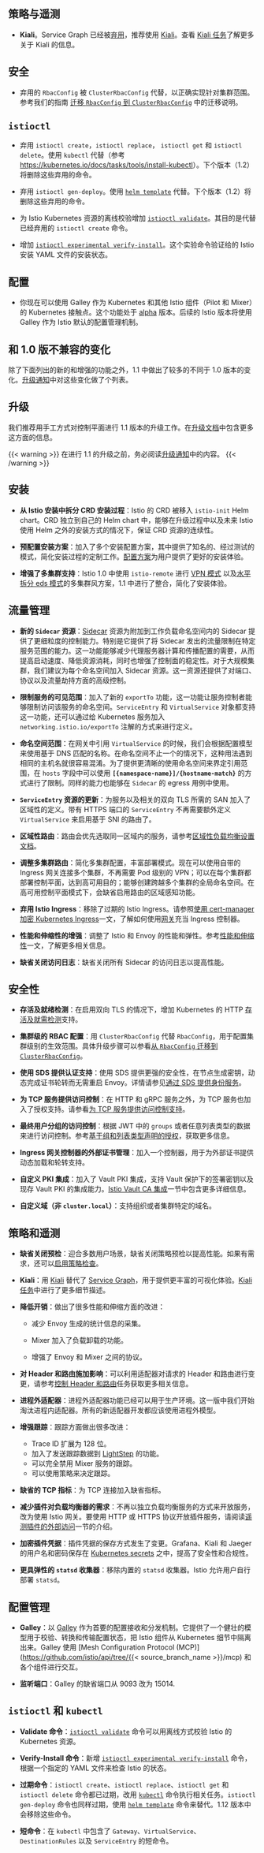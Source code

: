 ## 策略与遥测

- **Kiali**。Service Graph 已经被[弃用](https://github.com/istio/istio/issues/9066)，推荐使用 [Kiali](https://www.kiali.io)。查看 [Kiali 任务](/zh/docs/tasks/telemetry/kiali/)了解更多关于 Kiali 的信息。

## 安全

- 弃用的 `RbacConfig` 被 `ClusterRbacConfig` 代替，以正确实现针对集群范围。
  参考我们的指南 [迁移 `RbacConfig` 到 `ClusterRbacConfig`](/zh/docs/setup/kubernetes/upgrade/setps/#迁移-rbacconfig-到-clusterrbacconfig) 中的迁移说明。

## `istioctl`

- 弃用 `istioctl create`，`istioctl replace`， `istioctl get` 和 `istioctl delete`。使用 `kubectl` 代替（参考<https://kubernetes.io/docs/tasks/tools/install-kubectl>）。下个版本（1.2）将删除这些弃用的命令。
- 弃用 `istioctl gen-deploy`。使用 [`helm template`](/zh/docs/setup/kubernetes/install/helm/#方案-1-使用-helm-template-进行安装) 代替。下个版本（1.2）将删除这些弃用的命令。

- 为 Istio Kubernetes 资源的离线校验增加 [`istioctl validate`](/docs/reference/commands/istioctl/#istioctl-validate)。其目的是代替已经弃用的 `istioctl create` 命令。

- 增加 [`istioctl experimental verify-install`](/docs/reference/commands/istioctl/#istioctl-experimental-verify-install)。这个实验命令验证给的 Istio 安装 YAML 文件的安装状态。

## 配置

- 你现在可以使用 Galley 作为 Kubernetes 和其他 Istio 组件（Pilot 和 Mixer）的 Kubernetes 接触点。这个功能处于  [alpha](/zh/about/feature-stages/#功能阶段定义) 版本。后续的 Istio 版本将使用 Galley 作为 Istio 默认的配置管理机制。

## 和 1.0 版不兼容的变化

除了下面列出的新的和增强的功能之外，1.1 中做出了较多的不同于 1.0 版本的变化。[升级通知](/zh/docs/setup/kubernetes/upgrade/notice)中对这些变化做了个列表。

## 升级

我们推荐用手工方式对控制平面进行 1.1 版本的升级工作。在[升级文档](/zh/docs/setup/kubernetes/upgrade/)中包含更多这方面的信息。

{{< warning >}}
在进行 1.1 的升级之前，务必阅读[升级通知](/zh/docs/setup/kubernetes/upgrade/notice)中的内容。
{{< /warning >}}

## 安装

- **从 Istio 安装中拆分 CRD 安装过程**：Istio 的 CRD 被移入 `istio-init` Helm chart。CRD 独立到自己的 Helm chart 中，能够在升级过程中以及未来 Istio 使用 Helm 之外的安装方式的情况下，保证 CRD 资源的连续性。

- **预配置安装方案**：加入了多个安装配置方案，其中提供了知名的、经过测试的模式，简化安装过程的定制工作。[配置方案](/zh/docs/setup/kubernetes/additional-setup/config-profiles/)为用户提供了更好的安装体验。

- **增强了多集群支持**：Istio 1.0 中使用 `istio-remote` 进行 [VPN 模式](/zh/docs/setup/kubernetes/install/multicluster/vpn/) 以及[水平拆分 eds 模式](/zh/docs/examples/multicluster/split-horizon-eds/)的多集群风方案，1.1 中进行了整合，简化了安装体验。

## 流量管理

- **新的 `Sidecar` 资源**：[Sidecar](/docs/concepts/traffic-management/#sidecars) 资源为附加到工作负载命名空间内的 Sidecar 提供了更细粒度的控制能力。特别是它提供了将 Sidecar 发出的流量限制在特定服务范围的能力。这一功能能够减少代理服务器计算和传播配置的需要，从而提高启动速度、降低资源消耗，同时也增强了控制面的稳定性。对于大规模集群，我们建议为每个命名空间加入 Sidecar 资源。这一资源还提供了对端口、协议以及流量劫持方面的高级控制。

- **限制服务的可见范围**：加入了新的 `exportTo` 功能，这一功能让服务控制者能够限制访问该服务的命名空间。`ServiceEntry` 和 `VirtualService` 对象都支持这一功能，还可以通过给 Kubernetes 服务加入 `networking.istio.io/exportTo` 注解的方式来进行定义。

- **命名空间范围**：在网关中引用 `VirtualService` 的时候，我们会根据配置模型来使用基于 DNS 匹配的名称。在命名空间不止一个的情况下，这种用法遇到相同的主机名就很容易混淆。为了提供更清晰的使用命名空间来界定引用范围，在 `hosts` 字段中可以使用 **`[{namespace-name}]/{hostname-match}`** 的方式进行了限制。同样的能力也能够在 `Sidecar` 的 egress 用例中使用。

- **`ServiceEntry` 资源的更新**：为服务以及相关的双向 TLS 所需的 SAN 加入了区域性的定义。带有 HTTPS 端口的 `ServiceEntry` 不再需要额外定义 `VirtualService` 来启用基于 SNI 的路由了。

- **区域性路由**：路由会优先选取同一区域内的服务，请参考[区域性负载均衡设置文档](/docs/reference/config/istio.mesh.v1alpha1/#LocalityLoadBalancerSetting)。

- **调整多集群路由**：简化多集群配置，丰富部署模式。现在可以使用自带的 Ingress 网关连接多个集群，不再需要 Pod 级别的 VPN；可以在每个集群都部署控制平面，达到高可用目的；能够创建跨越多个集群的全局命名空间。在高可用控制平面模式下，会缺省启用路由的区域感知功能。

- **弃用 Istio Ingress**：移除了过期的 Istio Ingress。请参照[使用 cert-manager 加密 Kubernetes Ingress](/zh/docs/examples/advanced-gateways/ingress-certmgr/)一文，了解如何使用[网关](/docs/concepts/traffic-management/#gateway)充当 Ingress 控制器。

- **性能和伸缩性的增强**：调整了 Istio 和 Envoy 的性能和弹性。参考[性能和伸缩性](/zh/docs/concepts/performance-and-scalability/)一文，了解更多相关信息。

- **缺省关闭访问日志**：缺省关闭所有 Sidecar 的访问日志以提高性能。

## 安全性

- **存活及就绪检测**：在启用双向 TLS 的情况下，增加 Kubernetes 的 HTTP [存活及就需检测](/zh/help/faq/security/#k8s-health-checks)支持。

- **集群级的 RBAC 配置**：用 `ClusterRbacConfig` 代替 `RbacConfig`，用于配置集群级别的生效范围。具体升级步骤可以参看[从 `RbacConfig` 迁移到 `ClusterRbacConfig`](/docs/setup/kubernetes/upgrade/steps/#migrating-from-rbacconfig-to-clusterrbacconfig)。

- **使用 SDS 提供认证支持**：使用 SDS 提供更强的安全性，在节点生成密钥，动态完成证书轮转而无需重启 Envoy。详情请参见[通过 SDS 提供身份服务](/zh/docs/tasks/security/auth-sds)。

- **为 TCP 服务提供访问控制**：在 HTTP 和 gRPC 服务之外，为 TCP 服务也加入了授权支持。请参看[为 TCP 服务提供访问控制支持](/zh/docs/tasks/security/authz-tcp)。

- **最终用户分组的访问控制**：根据 JWT 中的 `groups` 或者任意列表类型的数据来进行访问控制。参考[基于组和列表类型声明的授权](/zh/docs/tasks/security/rbac-groups/)，获取更多信息。

- **Ingress 网关控制器的外部证书管理**：加入一个控制器，用于为外部证书提供动态加载和轮转支持。

- **自定义 PKI 集成**：加入了 Vault PKI 集成，支持 Vault 保护下的签署密钥以及现存 Vault PKI 的集成能力。[Istio Vault CA 集成](/zh/docs/tasks/security/vault-ca)一节中包含更多详细信息。

- **自定义域（非 `cluster.local`）**：支持组织或者集群特定的域名。

## 策略和遥测

- **缺省关闭预检**：迎合多数用户场景，缺省关闭策略预检以提高性能。如果有需求，还可以[启用策略检查](/zh/docs/tasks/policy-enforcement/enabling-policy/)。

- **Kiali**：用 [Kiali](https://www.kiali.io) 替代了 [Service Graph](https://github.com/istio/istio/issues/9066)，用于提供更丰富的可视化体验。[Kiali 任务](/docs/tasks/telemetry/kiali/)中进行了更多细节描述。

- **降低开销**：做出了很多性能和伸缩方面的改进：

    - 减少 Envoy 生成的统计信息的采集。

    - Mixer 加入了负载卸载的功能。

    - 增强了 Envoy 和 Mixer 之间的协议。

- **对 Header 和路由施加影响**：可以利用适配器对请求的 Header 和路由进行变更，请参考[控制 Header 和路由](/docs/tasks/policy-enforcement/control-headers)任务获取更多相关信息。

- **进程外适配器**：进程外适配器功能已经可以用于生产环境。这一版中我们开始淘汰进程内适配器。所有的新适配器开发都应该使用进程外模型。

- **增强跟踪**：跟踪方面做出很多改进：

    - Trace ID 扩展为 128 位。
    - 加入了发送跟踪数据到 [LightStep](/zh/docs/tasks/telemetry/distributed-tracing/lightstep/) 的功能。
    - 可以完全禁用 Mixer 服务的跟踪。
    - 可以使用策略来决定跟踪。

- **缺省的 TCP 指标**：为 TCP 连接加入缺省指标。

- **减少插件对负载均衡器的需求**：不再以独立负载均衡服务的方式来开放服务，改为使用 Istio 网关。要使用 HTTP 或 HTTPS 协议开放插件服务，请阅读[遥测插件的外部访问](/zh/docs/tasks/telemetry/gateways/)一节的介绍。

- **加密插件凭据**：插件凭据的保存方式发生了变更。Grafana、Kiali 和 Jaeger 的用户名和密码保存在 [Kubernetes secrets](https://kubernetes.io/docs/concepts/configuration/secret/) 之中，提高了安全性和合规性。

- **更具弹性的 `statsd` 收集器**：移除内置的 `statsd` 收集器。Istio 允许用户自行部署 `statsd`。

## 配置管理

- **Galley**：以 [Galley](/zh/docs/concepts/what-is-istio/#galley) 作为首要的配置接收和分发机制。它提供了一个健壮的模型用于校验、转换和传输配置状态，把 Istio 组件从 Kubernetes 细节中隔离出来。Galley 使用 [Mesh Configuration Protocol (MCP)](https://github.com/istio/api/tree/{{< source_branch_name >}}/mcp) 和各个组件进行交互。

- **监听端口**：Galley 的缺省端口从 9093 改为 15014.

## `istioctl` 和 `kubectl`

- **Validate 命令**：[`istioctl validate`](/docs/reference/commands/istioctl/#istioctl-validate) 命令可以用离线方式校验 Istio 的 Kubernetes 资源。

- **Verify-Install 命令**：新增 [`istioctl experimental verify-install`](/docs/reference/commands/istioctl/#istioctl-experimental-verify-install) 命令，根据一个指定的 YAML 文件来检查 Istio 的状态。

- **过期命令**：`istioctl create`、`istioctl replace`、`istioctl get` 和 `istioctl delete` 命令都已过期，改用 [`kubectl`](https://kubernetes.io/docs/tasks/tools/install-kubectl) 命令执行相关任务。`istioctl gen-deploy` 命令也同样过期，使用 [`helm template`](/zh/docs/setup/kubernetes/install/helm/#方案-1-使用-helm-template-进行安装) 命令来替代。1.12 版本中会移除这些命令。

- **短命令**：在 `kubectl` 中包含了 `Gateway`、`VirtualService`、`DestinationRules` 以及 `ServiceEntry` 的短命令。